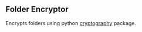 ## Folder Encryptor

Encrypts folders using python [cryptography](https://cryptography.io/en/latest/) package.
